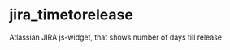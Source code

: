 jira_timetorelease
==================

Atlassian JIRA js-widget, that shows number of days till release
